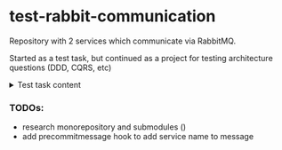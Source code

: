 test-rabbit-communication
=========================

Repository with 2 services which communicate via RabbitMQ.

Started as a test task, but continued as a project for testing architecture questions (DDD, CQRS, etc)

<details><summary>Test task content</summary>

### Стэк

- net5+
- MediatR
- MassTransit(реализует паттерн шины для RabbitMq)
- AutoMapper (приведение одних типов классов к другим)
- Serilog
- Entity Framework Core
- Docker
- Postgres
- FluentValidation

### Задание

В Docker поднять:
- RabbitMq
- 2 сервиса которые будут между собой общаться по шине
- БД любую из перечисленных

#### 1 сервис ([Test.Rabbit.Producer](services\Test.Rabbit.Producer)):
- Принимает запросы типа post (имя, фамилия, отчество, номер, email)
- Предусмотреть простую валидацию что все кроме отчества должно быть заполнено.
- В бизнес логике этого запроса отправлять по шине полученную информацию на 2 сервис.
- При отправке в консоль выводить логирование (сообщение о отправке вышеперечисленных данных)

#### 2 сервис ([Test.Rabbit.Consumer](services\Test.Rabbit.Consumer)):
- Принять сообщение с шины и положить его в БД (таблица Users) и залогировать это в консоль.
- У сервиса есть post запрос который связывает пользователя с организацией (таблица Organizations)
- Post-запрос который возвращает пагинацию пользователей по организации. (когда возвращаем ответ используем AutoMapper)
- При старте сделать seed в БД если там ничего нет.

#### БД:
- Таблица Users:
  Ключ пользователя + Ключ организации к которой привязан пользователь + Информация о пользователе
- Таблица Organizations:
  Ключ организации + Название организации

Написать юнит тесты


</details>


### TODOs: 
- research monorepository and submodules ()
- add precommitmessage hook to add service name to message